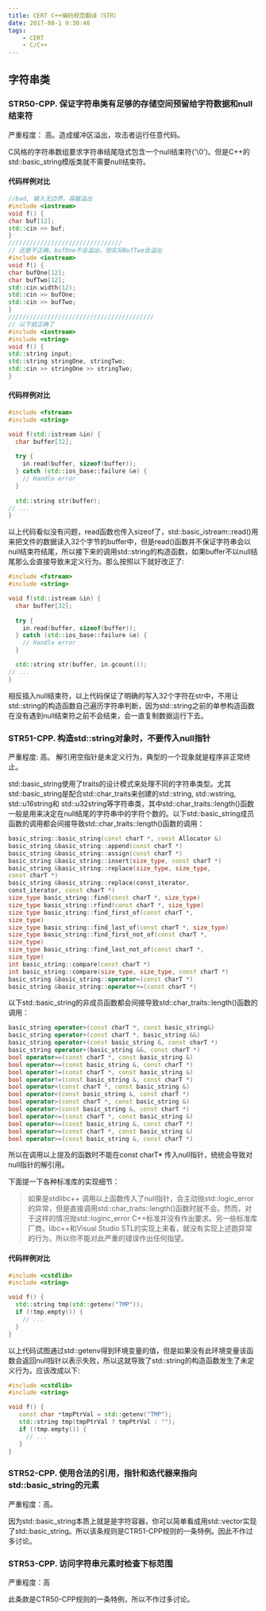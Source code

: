 ```yaml
---
title: CERT C++编码规范翻译（STR）
date: 2017-08-1 9:30:46
tags:
    - CERT
    - C/C++
---
```


## 字符串类

### STR50-CPP. 保证字符串类有足够的存储空间预留给字符数据和null结束符

严重程度： 高。造成缓冲区溢出，攻击者运行任意代码。

C风格的字符串数组要求字符串结尾隐式包含一个null结束符('\0')。但是C++的std::basic_string模版类就不需要null结束符。

#### 代码样例对比

``` cpp
//bad, 输入无边界，容器溢出
#include <iostream>
void f() {
char buf[12];
std::cin >> buf;
}
////////////////////////////////
// 还是不正确，bufOne不会溢出，但实际BufTwo会溢出
#include <iostream>
void f() {
char bufOne[12];
char bufTwo[12];
std::cin.width(12);
std::cin >> bufOne;
std::cin >> bufTwo;
}
/////////////////////////////////////////
// 以下就正确了
#include <iostream>
#include <string>
void f() {
std::string input;
std::string stringOne, stringTwo;
std::cin >> stringOne >> stringTwo;
}
```

#### 代码样例对比

``` cpp
#include <fstream>
#include <string>

void f(std::istream &in) {
  char buffer[32];
  
  try {
    in.read(buffer, sizeof(buffer));
  } catch (std::ios_base::failure &e) {
    // Handle error
  }
  
  std::string str(buffer);
// ...
}
```
以上代码看似没有问题，read函数也传入sizeof了，std::basic_istream<T>::read()用来把文件的数据读入32个字节的buffer中，但是read()函数并不保证字符串会以null结束符结尾，所以接下来的调用std::string的构造函数，如果buffer不以null结尾那么会直接导致未定义行为。那么按照以下就好改正了:

``` cpp
#include <fstream>
#include <string>

void f(std::istream &in) {
  char buffer[32];
  
  try {
    in.read(buffer, sizeof(buffer));
  } catch (std::ios_base::failure &e) {
    // Handle error
  }

  std::string str(buffer, in.gcount());
// ...
}
```

相反插入null结束符，以上代码保证了明确的写入32个字符在str中，不用让std::string的构造函数自己遍历字符串判断，因为std::string之前的单参构造函数在没有遇到null结束符之前不会结束，会一直复制数据运行下去。

###  STR51-CPP. 构造std::string对象时，不要传入null指针

严重程度: 高。  解引用空指针是未定义行为，典型的一个现象就是程序非正常终止。

std::basic_string使用了traits的设计模式来处理不同的字符串类型。尤其std::basic_string是配合std::char_traits来创建的std::string, std::wstring, std::u16string和
std::u32string等字符串类，其中std::char_traits::length()函数一般是用来决定在null结尾的字符串中的字符个数的。以下std::basic_string成员函数的调用都会间接导致std::char_traits::length()函数的调用：

``` cpp
basic_string::basic_string(const charT *, const Allocator &)
basic_string &basic_string::append(const charT *)
basic_string &basic_string::assign(const charT *)
basic_string &basic_string::insert(size_type, const charT *)
basic_string &basic_string::replace(size_type, size_type,
const charT *)
basic_string &basic_string::replace(const_iterator,
const_iterator, const charT *)
size_type basic_string::find(const charT *, size_type)
size_type basic_string::rfind(const charT *, size_type)
size_type basic_string::find_first_of(const charT *,
size_type)
size_type basic_string::find_last_of(const charT *, size_type)
size_type basic_string::find_first_not_of(const charT *,
size_type)
size_type basic_string::find_last_not_of(const charT *,
size_type)
int basic_string::compare(const charT *)
int basic_string::compare(size_type, size_type, const charT *)
basic_string &basic_string::operator=(const charT *)
basic_string &basic_string::operator+=(const charT *)
```

以下std::basic_string的非成员函数都会间接导致std::char_traits::length()函数的调用：

``` cpp
basic_string operator+(const charT *, const basic_string&)
basic_string operator+(const charT *, basic_string &&)
basic_string operator+(const basic_string &, const charT *)
basic_string operator+(basic_string &&, const charT *)
bool operator==(const charT *, const basic_string &)
bool operator==(const basic_string &, const charT *)
bool operator!=(const charT *, const basic_string &)
bool operator!=(const basic_string &, const charT *)
bool operator<(const charT *, const basic_string &)
bool operator<(const basic_string &, const charT *)
bool operator>(const charT *, const basic_string &)
bool operator>(const basic_string &, const charT *)
bool operator<=(const charT *, const basic_string &)
bool operator<=(const basic_string &, const charT *)
bool operator>=(const charT *, const basic_string &)
bool operator>=(const basic_string &, const charT *)
```

所以在调用以上提及的函数时不能在const charT* 传入null指针，统统会导致对null指针的解引用。

下面提一下各种标准库的实现细节：

> 如果是stdlibc++ 调用以上函数传入了null指针，会主动抛std::logic_error的异常，但是直接调用std::char_traits::length()函数时就不会。然而，对于这样的情况抛std::loginc_error C++标准并没有作出要求。另一些标准库厂商，libc++和Visual Studio STL的实现上来看，就没有实现上述跑异常的行为，所以你不能对此严重的错误作出任何指望。

#### 代码样例对比

``` cpp
#include <cstdlib>
#include <string>

void f() {
  std::string tmp(std::getenv("TMP"));
  if (!tmp.empty()) {
    // ...
  }
}
```

以上代码试图通过std::getenv得到环境变量的值，但是如果没有此环境变量该函数会返回null指针以表示失败，所以这就导致了std::string的构造函数发生了未定义行为。应该改成以下:

``` cpp
#include <cstdlib>
#include <string>

void f() {
   const char *tmpPtrVal = std::getenv("TMP");
   std::string tmp(tmpPtrVal ? tmpPtrVal : "");
   if (!tmp.empty()) {
     // ...
   }
}
```

### STR52-CPP. 使用合法的引用，指针和迭代器来指向std::basic_string的元素

严重程度：高。

因为std::basic_string本质上就是是字符容器，你可以简单看成用std::vector<char>实现了std::basic_string。所以该条规则是CTR51-CPP规则的一条特例。因此不作过多讨论。

### STR53-CPP. 访问字符串元素时检查下标范围

严重程度：高

此条款是CTR50-CPP规则的一条特例，所以不作过多讨论。






